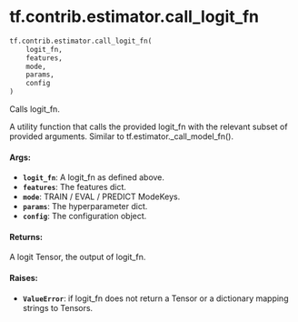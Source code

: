 <div itemscope itemtype="http://developers.google.com/ReferenceObject">
<meta itemprop="name" content="tf.contrib.estimator.call_logit_fn" />
<meta itemprop="path" content="Stable" />
</div>

# tf.contrib.estimator.call_logit_fn

``` python
tf.contrib.estimator.call_logit_fn(
    logit_fn,
    features,
    mode,
    params,
    config
)
```

Calls logit_fn.

A utility function that calls the provided logit_fn with the relevant subset
of provided arguments.  Similar to tf.estimator._call_model_fn().

#### Args:

* <b>`logit_fn`</b>: A logit_fn as defined above.
* <b>`features`</b>: The features dict.
* <b>`mode`</b>: TRAIN / EVAL / PREDICT ModeKeys.
* <b>`params`</b>: The hyperparameter dict.
* <b>`config`</b>: The configuration object.


#### Returns:

A logit Tensor, the output of logit_fn.


#### Raises:

* <b>`ValueError`</b>: if logit_fn does not return a Tensor or a dictionary mapping
    strings to Tensors.